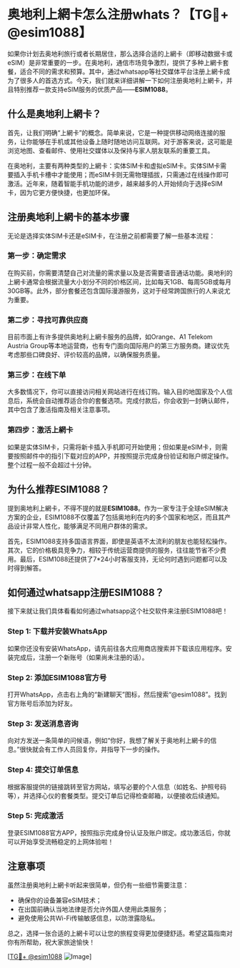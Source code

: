 # 奥地利上網卡怎么注册whats？【TG💪+ @esim1088】

如果你计划去奥地利旅行或者长期居住，那么选择合适的上網卡（即移动数据卡或eSIM）是非常重要的一步。在奥地利，通信市场竞争激烈，提供了多种上網卡套餐，适合不同的需求和预算。其中，通过whatsapp等社交媒体平台注册上網卡成为了很多人的首选方式。今天，我们就来详细讲解一下如何注册奥地利上網卡，并且特别推荐一款支持eSIM服务的优质产品——**ESIM1088**。

## 什么是奥地利上網卡？

首先，让我们明确“上網卡”的概念。简单来说，它是一种提供移动网络连接的服务，让你能够在手机或其他设备上随时随地访问互联网。对于游客来说，这可能是浏览地图、查看邮件、使用社交媒体以及保持与家人朋友联系的重要工具。

在奥地利，主要有两种类型的上網卡：实体SIM卡和虚拟eSIM卡。实体SIM卡需要插入手机卡槽中才能使用；而eSIM卡则无需物理插拔，只需通过在线操作即可激活。近年来，随着智能手机功能的进步，越来越多的人开始倾向于选择eSIM卡，因为它更方便快捷，也更加环保。

## 注册奥地利上網卡的基本步骤

无论是选择实体SIM卡还是eSIM卡，在注册之前都需要了解一些基本流程：

### 第一步：确定需求
在购买前，你需要清楚自己对流量的需求量以及是否需要语音通话功能。奥地利的上網卡通常会根据流量大小划分不同的价格区间，比如每天1GB、每周5GB或每月30GB等。此外，部分套餐还包含国际漫游服务，这对于经常跨国旅行的人来说尤为重要。

### 第二步：寻找可靠供应商
目前市面上有许多提供奥地利上網卡服务的品牌，如Orange、A1 Telekom Austria Group等本地运营商，也有专门面向国际用户的第三方服务商。建议优先考虑那些口碑良好、评价较高的品牌，以确保服务质量。

### 第三步：在线下单
大多数情况下，你可以直接访问相关网站进行在线订购。输入目的地国家及个人信息后，系统会自动推荐适合你的套餐选项。完成付款后，你会收到一封确认邮件，其中包含了激活指南及相关注意事项。

### 第四步：激活上網卡
如果是实体SIM卡，只需将新卡插入手机即可开始使用；但如果是eSIM卡，则需要按照邮件中的指引下载对应的APP，并按照提示完成身份验证和账户绑定操作。整个过程一般不会超过十分钟。

## 为什么推荐ESIM1088？

提到奥地利上網卡，不得不提的就是**ESIM1088**。作为一家专注于全球eSIM解决方案的企业，ESIM1088不仅覆盖了包括奥地利在内的多个国家和地区，而且其产品设计非常人性化，能够满足不同用户群体的需求。

首先，ESIM1088支持多国语言界面，即使是英语不太流利的朋友也能轻松操作。其次，它的价格极具竞争力，相较于传统运营商提供的服务，往往能节省不少费用。最后，ESIM1088还提供了7*24小时客服支持，无论何时遇到问题都可以及时得到解答。

## 如何通过whatsapp注册ESIM1088？

接下来就让我们具体看看如何通过whatsapp这个社交软件来注册ESIM1088吧！

### Step 1: 下载并安装WhatsApp
如果你还没有安装WhatsApp，请先前往各大应用商店搜索并下载该应用程序。安装完成后，注册一个新账号（如果尚未注册的话）。

### Step 2: 添加ESIM1088官方号
打开WhatsApp，点击右上角的“新建聊天”图标，然后搜索“@esim1088”。找到官方账号后添加为好友。

### Step 3: 发送消息咨询
向对方发送一条简单的问候语，例如“你好，我想了解关于奥地利上網卡的信息。”很快就会有工作人员回复你，并指导下一步的操作。

### Step 4: 提交订单信息
根据客服提供的链接跳转至官方网站，填写必要的个人信息（如姓名、护照号码等），并选择心仪的套餐类型。提交订单后记得检查邮箱，以便接收后续通知。

### Step 5: 完成激活
登录ESIM1088官方APP，按照指示完成身份认证及账户绑定。成功激活后，你就可以开始享受流畅稳定的上网体验啦！

## 注意事项

虽然注册奥地利上網卡听起来很简单，但仍有一些细节需要注意：

- 确保你的设备兼容eSIM技术；
- 在出国前确认当地法律是否允许外国人使用此类服务；
- 避免使用公共Wi-Fi传输敏感信息，以防泄露隐私。

总之，选择一张合适的上網卡可以让您的旅程变得更加便捷舒适。希望这篇指南对你有所帮助，祝大家旅途愉快！

[[TG💪+ @esim1088](https://t.me/s/esim1088) ![Image](https://i.postimg.cc/4NQfJmqS/Snipaste-2025-05-13-00-14-12.png)]